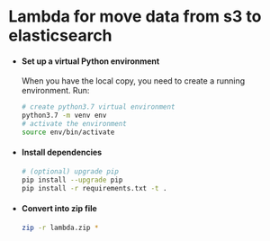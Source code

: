 # Lambda for move data from s3 to elasticsearch

* #### Set up a virtual Python environment

  When you have the local copy, you need to create a running environment. Run:

  ```bash
  # create python3.7 virtual environment
  python3.7 -m venv env
  # activate the environment
  source env/bin/activate
  ```
* #### Install dependencies
  ```bash
  # (optional) upgrade pip
  pip install --upgrade pip
  pip install -r requirements.txt -t .
  ```
  
* #### Convert into zip file
  ```bash
  zip -r lambda.zip *
  ```
